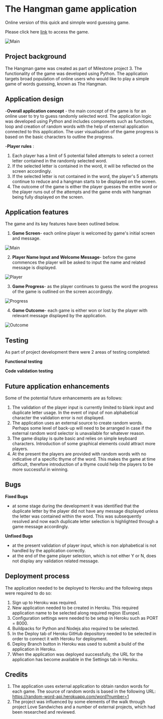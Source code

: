 # The Hangman game application
Online version of this quick and simnple word guessing game.

Please click here [link](https://thehangman.herokuapp.com/) to access the game.

![Main](assets/images/main.png)

## Project background 

The Hangman game was created as part of Milestone project 3. The functionality of the game was developed using Python. The application targets broad population of online users who would like to play a simple game of words guessing, known as The Hangman.

## Application design

-**Overall application concept** - the main concept of the game is for an online user to try to guess randomly selected word. The application logic was developed using Python and includes components such as functions, loop and creation of 
random words with the help of external application connected to this application. The user visualisation of the game progress is based on the basic characters to outline the progress.

-**Player rules** : 
1. Each player has a limit of 5 potential failed attempts to select a correct letter contained in the randomly selected word.
2. If the selected letter is contained in the word, it will be reflected on the screen accordingly.
3. If the selected letter is not contained in the word, the player's 5 attempts continue to reduce and a hangman starts to be displayed on the screen.
4. The outcome of the game is either the player guesses the entire word or the player runs out of the attempts and the game ends with hangman being fully displayed on the screen.

## Application features

The game and its key features have been outlined below.

1. **Game Screen**- each online player is welcomed by game's initial screen and message.

![Main](assets/images/main.png)

2. **Player Name Input and Welcome Message**- before the game commences the player will be asked to input the name and related message is displayed.

![Player](assets/images/player.png)

3. **Game Progress**- as the player continues to guess the word the progress of the game is outlined on the screen accordingly.

![Progress](assets/images/progress.png)

4. **Game Outcome**- each game is either won or lost by the player with relevant message displayed by the application.

![Outcome](assets/images/outcome.png)


## Testing 

As part of project development there were 2 areas of testing completed:

**Functional testing**

**Code validation testing**



## Future application enhancements

Some of the potential future enhancements are as follows:

1. The validation of the player input is currently limited to blank input and duplicate letter usage. In the event of input of non alphabetical character the validation error is not displayed.
2. The application uses an external source to create random words. Perhaps some level of back-up will need to be arranged in case if the external random word selector is unavailable for whatever reason.
3. The game display is quite basic and relies on simple keyboard characters. Introduction of some graphical elements could attract more players.
4. At the present the players are provided with random words with no indicative of a specific thyme of the word. This makes the game at time difficult, therefore introduction of a thyme could help the players to be more successful in winning.

## Bugs ## 

**Fixed Bugs**

- at some stage during the development it was identified that the duplicate letter by the player did not have any message displayed unless the letter was contained within the word. This was subsequently resolved and now each duplicate
  letter selection is highlighted through a game message accordingly.

**Unfixed Bugs**

- at the present validation of player input, which is non alphabetical is not handled by the application correctly.
- at the end of the game player selection, which is not either Y or N, does not display any validation related message.

## Deployment process 

The application needed to be deployed to Heroku and the following steps were required to do so:

1. Sign up to Heroku was required.
2. New application needed to be created in Heroku. This required application name to be selected along required region (Europe).
3. Configuration settings were needed to be setup in Heroku such as PORT = 8000.
4. Buildpacks for Python and Nodejs also required to be selected.
5. In the Deploy tab of Heroku GitHub depository needed to be selected in order to connect it with Heroku for deployment.
6. Deploy Branch button in Heroku was used to submit a build of the application in Heroku.
7. When the application was deployed successfully, the URL for the application has become available in the Settings tab in Heroku.

## Credits

1. The application uses external application to obtain randon words for each game. The source of random words is based in the following URL: https://random-word-api.herokuapp.com/word?number=1
2. The project was influenced by some elements of the walk through project Love Sandwiches and a number of external projects, which had been researched and reviewed.



